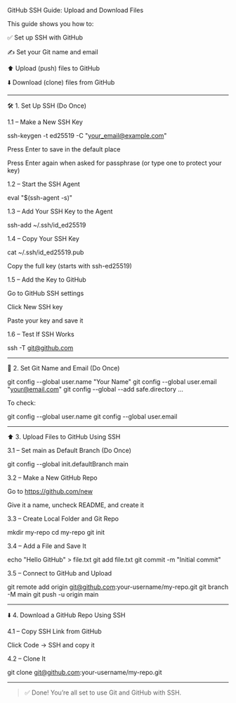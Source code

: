 GitHub SSH Guide: Upload and Download Files

This guide shows you how to:

✅ Set up SSH with GitHub

✍️ Set your Git name and email

⬆️ Upload (push) files to GitHub

⬇️ Download (clone) files from GitHub



---

🛠️ 1. Set Up SSH (Do Once)

1.1 – Make a New SSH Key

ssh-keygen -t ed25519 -C "your_email@example.com"

Press Enter to save in the default place

Press Enter again when asked for passphrase (or type one to protect your key)


1.2 – Start the SSH Agent

eval "$(ssh-agent -s)"

1.3 – Add Your SSH Key to the Agent

ssh-add ~/.ssh/id_ed25519

1.4 – Copy Your SSH Key

cat ~/.ssh/id_ed25519.pub

Copy the full key (starts with ssh-ed25519)


1.5 – Add the Key to GitHub

Go to GitHub SSH settings

Click New SSH key

Paste your key and save it


1.6 – Test If SSH Works

ssh -T git@github.com


---

🧾 2. Set Git Name and Email (Do Once)

git config --global user.name "Your Name"
git config --global user.email "your@email.com"
git config --global --add safe.directory ...

To check:

git config --global user.name
git config --global user.email


---

⬆️ 3. Upload Files to GitHub Using SSH

3.1 – Set main as Default Branch (Do Once)

git config --global init.defaultBranch main

3.2 – Make a New GitHub Repo

Go to https://github.com/new

Give it a name, uncheck README, and create it


3.3 – Create Local Folder and Git Repo

mkdir my-repo
cd my-repo
git init

3.4 – Add a File and Save It

echo "Hello GitHub" > file.txt
git add file.txt
git commit -m "Initial commit"

3.5 – Connect to GitHub and Upload

git remote add origin git@github.com:your-username/my-repo.git
git branch -M main
git push -u origin main


---

⬇️ 4. Download a GitHub Repo Using SSH

4.1 – Copy SSH Link from GitHub

Click Code → SSH and copy it


4.2 – Clone It

git clone git@github.com:your-username/my-repo.git


---

> ✅ Done! You’re all set to use Git and GitHub with SSH.



